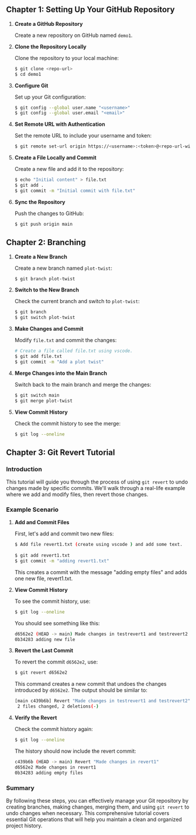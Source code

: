 
## Chapter 1: Setting Up Your GitHub Repository

1. **Create a GitHub Repository**

   Create a new repository on GitHub named `demo1`.

2. **Clone the Repository Locally**

   Clone the repository to your local machine:

   ```bash
   $ git clone <repo-url>
   $ cd demo1
   ```

3. **Configure Git**

   Set up your Git configuration:

   ```bash
   $ git config --global user.name "<username>"
   $ git config --global user.email "<email>"
   ```

4. **Set Remote URL with Authentication**

   Set the remote URL to include your username and token:

   ```bash
   $ git remote set-url origin https://<username>:<token>@<repo-url-without-https>
   ```

5. **Create a File Locally and Commit**

   Create a new file and add it to the repository:

   ```bash
   $ echo "Initial content" > file.txt
   $ git add .
   $ git commit -m "Initial commit with file.txt"
   ```

6. **Sync the Repository**

   Push the changes to GitHub:

   ```bash
   $ git push origin main
   ```

## Chapter 2: Branching

1. **Create a New Branch**

   Create a new branch named `plot-twist`:

   ```bash
   $ git branch plot-twist
   ```

2. **Switch to the New Branch**

   Check the current branch and switch to `plot-twist`:

   ```bash
   $ git branch
   $ git switch plot-twist
   ```

3. **Make Changes and Commit**

   Modify `file.txt` and commit the changes:

   ```bash
   # Create a file called file.txt using vscode.
   $ git add file.txt
   $ git commit -m "Add a plot twist"
   ```

4. **Merge Changes into the Main Branch**

   Switch back to the main branch and merge the changes:

   ```bash
   $ git switch main
   $ git merge plot-twist
   ```

5. **View Commit History**

   Check the commit history to see the merge:

   ```bash
   $ git log --oneline
   ```

## Chapter 3: Git Revert Tutorial

### Introduction

This tutorial will guide you through the process of using `git revert` to undo changes made by specific commits. We'll walk through a real-life example where we add and modify files, then revert those changes.

### Example Scenario

1. **Add and Commit Files**

   First, let's add and commit two new files:

   ```bash
   $ Add file revert1.txt (create using vscode ) and add some text.
  
   $ git add revert1.txt
   $ git commit -m "adding revert1.txt"
   ```

   This creates a commit with the message "adding empty files" and adds one new file, revert1.txt.



2. **View Commit History**

   To see the commit history, use:

   ```bash
   $ git log --oneline
   ```

   You should see something like this:

   ```bash
   d6562e2 (HEAD -> main) Made changes in testrevert1 and testrevert2
   0b34283 adding new file
   ```

3. **Revert the Last Commit**

   To revert the commit `d6562e2`, use:

   ```bash
   $ git revert d6562e2
   ```

   This command creates a new commit that undoes the changes introduced by `d6562e2`. The output should be similar to:

   ```bash
   [main c439b6b] Revert "Made changes in testrevert1 and testrevert2"
    2 files changed, 2 deletions(-)
   ```

5. **Verify the Revert**

   Check the commit history again:

   ```bash
   $ git log --oneline
   ```

   The history should now include the revert commit:

   ```bash
   c439b6b (HEAD -> main) Revert "Made changes in revert1"
   d6562e2 Made changes in revert1
   0b34283 adding empty files
   ```

### Summary

By following these steps, you can effectively manage your Git repository by creating branches, making changes, merging them, and using `git revert` to undo changes when necessary. This comprehensive tutorial covers essential Git operations that will help you maintain a clean and organized project history.
